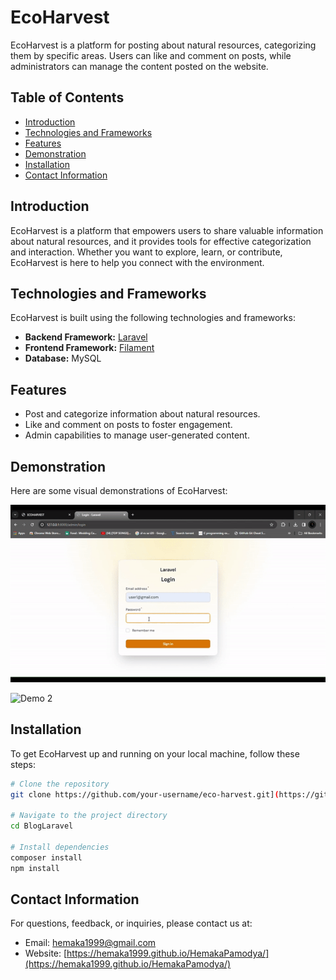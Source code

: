 # EcoHarvest

EcoHarvest is a platform for posting about natural resources, categorizing them by specific areas. Users can like and comment on posts, while administrators can manage the content posted on the website.

## Table of Contents
- [Introduction](#introduction)
- [Technologies and Frameworks](#technologies-and-frameworks)
- [Features](#features)
- [Demonstration](#demonstration)
- [Installation](#installation)
- [Contact Information](#contact-information)

## Introduction

EcoHarvest is a platform that empowers users to share valuable information about natural resources, and it provides tools for effective categorization and interaction. Whether you want to explore, learn, or contribute, EcoHarvest is here to help you connect with the environment.

## Technologies and Frameworks

EcoHarvest is built using the following technologies and frameworks:

- **Backend Framework:** [Laravel](https://laravel.com/)
- **Frontend Framework:** [Filament](https://filamentadmin.com/)
- **Database:** MySQL

## Features

- Post and categorize information about natural resources.
- Like and comment on posts to foster engagement.
- Admin capabilities to manage user-generated content.

## Demonstration

Here are some visual demonstrations of EcoHarvest:

![Demo 1](/storage/images/Harvest1.gif)

![Demo 2](/storage/images/Harvest2.gif)


## Installation

To get EcoHarvest up and running on your local machine, follow these steps:

```bash
# Clone the repository
git clone https://github.com/your-username/eco-harvest.git](https://github.com/hemaka1999/BlogLaravel.git

# Navigate to the project directory
cd BlogLaravel

# Install dependencies
composer install
npm install

```


## Contact Information

For questions, feedback, or inquiries, please contact us at:

- Email: hemaka1999@gmail.com
- Website: [https://hemaka1999.github.io/HemakaPamodya/](https://hemaka1999.github.io/HemakaPamodya/)
